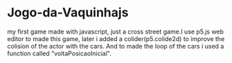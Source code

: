 # Jogo-da-Vaquinhajs
my first game made with javascript, just a cross street game.I use p5.js web editor to made this game, later i added a colider(p5.colide2d) to improve the colision of the actor with the cars.
And to made the loop of the cars i used a function called "voltaPosicaoInicial".
